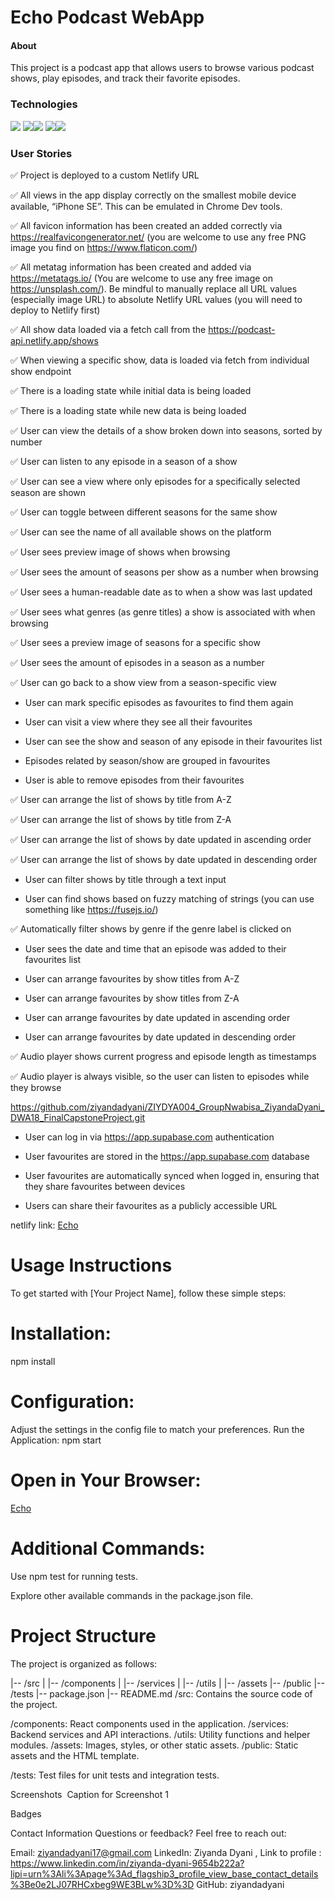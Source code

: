# Echo Podcast WebApp
#### About
This project is a podcast app that allows users to browse various podcast shows, play episodes, and track their favorite episodes.

### Technologies
<img src="https://img.shields.io/badge/HTML5-E34F26?style=for-the-badge&logo=html5&logoColor=white" />
<img src="https://img.shields.io/badge/CSS3-1572B6?style=for-the-badge&logo=css3&logoColor=white" /><img src="https://img.shields.io/badge/Sass-CC6699?style=for-the-badge&logo=sass&logoColor=white" />
<img src="https://img.shields.io/badge/JavaScript-323330?style=for-the-badge&logo=javascript&logoColor=F7DF1E" /><img src="https://img.shields.io/badge/React-20232A?style=for-the-badge&logo=react&logoColor=61DAFB" />


### User Stories
 
✅ Project is deployed to a custom Netlify URL

✅ All views in the app display correctly on the smallest mobile device available, “iPhone SE”. This can be emulated in Chrome Dev tools.

✅ All favicon information has been created an added correctly via https://realfavicongenerator.net/ (you are welcome to use any free PNG image you find on https://www.flaticon.com/)

✅ All metatag information has been created and added via https://metatags.io/ (You are welcome to use any free image on https://unsplash.com/). Be mindful to manually replace all URL values (especially image URL) to absolute Netlify URL values (you will need to deploy to Netlify first)

✅ All show data loaded via a fetch call from the https://podcast-api.netlify.app/shows

✅ When viewing a specific show, data is loaded via fetch from individual show endpoint

✅ There is a loading state while initial data is being loaded

✅ There is a loading state while new data is being loaded

✅ User can view the details of a show broken down into seasons, sorted by number

✅ User can listen to any episode in a season of a show

✅ User can see a view where only episodes for a specifically selected season are shown

✅ User can toggle between different seasons for the same show

✅ User can see the name of all available shows on the platform

✅ User sees preview image of shows when browsing

✅ User sees the amount of seasons per show as a number when browsing

✅ User sees a human-readable date as to when a show was last updated

✅ User sees what genres (as genre titles) a show is associated with when browsing

✅ User sees a preview image of seasons for a specific show

✅ User sees the amount of episodes in a season as a number

✅ User can go back to a show view from a season-specific view

- User can mark specific episodes as favourites to find them again

- User can visit a view where they see all their favourites

- User can see the show and season of any episode in their favourites list

- Episodes related by season/show are grouped in favourites

- User is able to remove episodes from their favourites

✅ User can arrange the list of shows by title from A-Z

✅ User can arrange the list of shows by title from Z-A

✅ User can arrange the list of shows by date updated in ascending order

✅ User can arrange the list of shows by date updated in descending order

- User can filter shows by title through a text input

- User can find shows based on fuzzy matching of strings (you can use something like https://fusejs.io/)

✅ Automatically filter shows by genre if the genre label is clicked on

- User sees the date and time that an episode was added to their favourites list

- User can arrange favourites by show titles from A-Z

- User can arrange favourites by show titles from Z-A

- User can arrange favourites by date updated in ascending order

- User can arrange favourites by date updated in descending order

✅ Audio player shows current progress and episode length as timestamps

✅ Audio player is always visible, so the user can listen to episodes while they browse

https://github.com/ziyandadyani/ZIYDYA004_GroupNwabisa_ZiyandaDyani_DWA18_FinalCapstoneProject.git

- User can log in via https://app.supabase.com authentication

- User favourites are stored in the https://app.supabase.com database

- User favourites are automatically synced when logged in, ensuring that they share favourites between devices

- Users can share their favourites as a publicly accessible URL

netlify link: [Echo](https://animated-begonia-ba673d.netlify.app/)


# Usage Instructions
To get started with [Your Project Name], follow these simple steps:

# Installation:

  npm install
  
# Configuration:

Adjust the settings in the config file to match your preferences.
Run the Application:
npm start

# Open in Your Browser:
[Echo](https://animated-begonia-ba673d.netlify.app/)

# Additional Commands:

Use npm test for running tests.

Explore other available commands in the package.json file.

# Project Structure

The project is organized as follows:

|-- /src
|   |-- /components
|   |-- /services
|   |-- /utils
|   |-- /assets
|-- /public
|-- /tests
|-- package.json
|-- README.md
/src: Contains the source code of the project.

/components: React components used in the application.
/services: Backend services and API interactions.
/utils: Utility functions and helper modules.
/assets: Images, styles, or other static assets.
/public: Static assets and the HTML template.

/tests: Test files for unit tests and integration tests.

Screenshots
<img></img>
Caption for Screenshot 1

Badges

Contact Information
Questions or feedback? Feel free to reach out:

Email: ziyandadyani17@gmail.com
LinkedIn: Ziyanda Dyani , Link to profile : https://www.linkedin.com/in/ziyanda-dyani-9654b222a?lipi=urn%3Ali%3Apage%3Ad_flagship3_profile_view_base_contact_details%3Be0e2LJ07RHCxbeg9WE3BLw%3D%3D
GitHub: ziyandadyani











